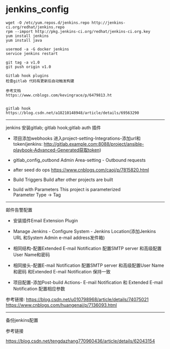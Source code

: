 # jenkins_config

```
wget -O /etc/yum.repos.d/jenkins.repo http://jenkins-ci.org/redhat/jenkins.repo
rpm --import http://pkg.jenkins-ci.org/redhat/jenkins-ci.org.key
yum install jenkins
yum install java

usermod -a -G docker jenkins
service jenkins restart

git tag -a v1.0
git push origin v1.0

Gitlab hook plugins
检查gitlab 代码有更新后自动触发构建

参考文档
https://www.cnblogs.com/kevingrace/p/6479813.ht


gitlab hook
https://blog.csdn.net/a18210148948/article/details/69563290

```
--------------------------------------------------------------------------------------------------------------------------------------------
jenkins 安装gitlab; gitlab hook;gitlab auth 插件

- 项目添加webhooks
  进入project-setting-Integrations-添加url和token(jenkins: http://gitlab.example.com:8088/project/ansible-playbook-Advanced-Generated获取token)


- gitlab_config_outbond
  Admin Area-setting - Outbound requests  


- after seed  do ops
  https://www.cnblogs.com/caoj/p/7815820.html

- Build Triggers
  Build after other projects are built


- build with Parameters
  This project is parameterized  	
  Parameter Type -> Tag

-------------------------------------------------------------------------------------------------------------------------------------------

邮件告警配置
- 安装插件Email Extension Plugin
- Manage Jenkins - Configure System - Jenkins Location(添加Jenkins URL 和System Admin e-mail address发件箱)
- 相同结构-配置Extended E-mail Notification 配置SMTP server 和高级配置User Name和密码
- 相同接头-配置E-mail Notification 配置SMTP server 和高级配置User Name和密码 和Extended E-mail Notification 保持一致

- 项目配置-添加Post-build Actions- E-mail Notification 和 Extended E-mail Notification 配置相应参数

参考链接: https://blog.csdn.net/u010798968/article/details/74075021
          https://www.cnblogs.com/huangenai/p/7136093.html



-------------------------------------------------------------------------------------------
备份jenkins配置

参考链接

https://blog.csdn.net/tengdazhang770960436/article/details/62043154

